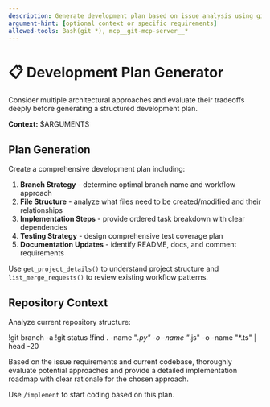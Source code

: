 ```yaml
---
description: Generate development plan based on issue analysis using git_mcp_server tools
argument-hint: [optional context or specific requirements]
allowed-tools: Bash(git *), mcp__git-mcp-server__*
---
```


# 📋 Development Plan Generator

Consider multiple architectural approaches and evaluate their tradeoffs deeply before generating a structured development plan.

**Context:** $ARGUMENTS

## Plan Generation

Create a comprehensive development plan including:

1. **Branch Strategy** - determine optimal branch name and workflow approach
2. **File Structure** - analyze what files need to be created/modified and their relationships
3. **Implementation Steps** - provide ordered task breakdown with clear dependencies
4. **Testing Strategy** - design comprehensive test coverage plan
5. **Documentation Updates** - identify README, docs, and comment requirements

Use `get_project_details()` to understand project structure and `list_merge_requests()` to review existing workflow patterns.

## Repository Context

Analyze current repository structure:

!git branch -a
!git status
!find . -name "*.py" -o -name "*.js" -o -name "*.ts" | head -20

Based on the issue requirements and current codebase, thoroughly evaluate potential approaches and provide a detailed implementation roadmap with clear rationale for the chosen approach.

Use `/implement` to start coding based on this plan.
